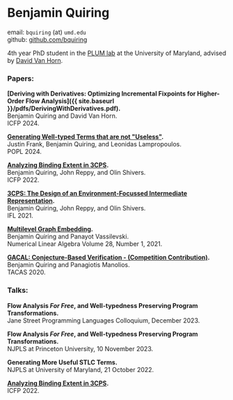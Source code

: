 # Benjamin Quiring
email: `bquiring` (at) `umd.edu` \
github: [github.com/bquiring](github.com/bquiring)

4th year PhD student in the [PLUM lab](https://plum-umd.github.io/) at the University of Maryland, advised by [David Van Horn](https://www.cs.umd.edu/~dvanhorn/).


### Papers:

<strong>[Deriving with Derivatives: Optimizing Incremental Fixpoints for Higher-Order Flow Analysis]({{ site.baseurl }}/pdfs/DerivingWithDerivatives.pdf).</strong>\
Benjamin Quiring and David Van Horn. \
ICFP 2024.

<strong>[Generating Well-typed Terms that are not "Useless"](https://lemonidas.github.io/pdf/NotUseless.pdf).</strong> \
Justin Frank, Benjamin Quiring, and Leonidas Lampropoulos. \
POPL 2024.

<strong>[Analyzing Binding Extent in 3CPS](https://dl.acm.org/doi/pdf/10.1145/3547645).</strong> \
Benjamin Quiring, John Reppy, and Olin Shivers. \
ICFP 2022.

<strong>[3CPS: The Design of an Environment-Focussed Intermediate Representation](https://dl.acm.org/doi/pdf/10.1145/3544885.3544889).</strong> \
Benjamin Quiring, John Reppy, and Olin Shivers. \
IFL 2021.

<strong>[Multilevel Graph Embedding](https://web.pdx.edu/~panayot/IM-971424-4.pdf).</strong> \
Benjamin Quiring and Panayot Vassilevski. \
Numerical Linear Algebra Volume 28, Number 1, 2021.

<strong>[GACAL: Conjecture-Based Verification - (Competition Contribution)](https://www.khoury.northeastern.edu/home/pete/pub/tacas-2020.pdf).</strong> \
Benjamin Quiring and Panagiotis Manolios. \
TACAS 2020.


### Talks:

<strong>Flow Analysis <em>For Free</em>, and Well-typedness Preserving Program Transformations.</strong> \
Jane Street Programming Languages Colloquium, December 2023.

<strong>Flow Analysis <em>For Free</em>, and Well-typedness Preserving Program Transformations.</strong> \
NJPLS at Princeton University, 10 November 2023.

<strong>Generating More Useful STLC Terms.</strong> \
NJPLS at University of Maryland, 21 October 2022.

<strong>[Analyzing Binding Extent in 3CPS](https://www.youtube.com/watch?v=lO1D88QK-UI).</strong> \
ICFP 2022.
